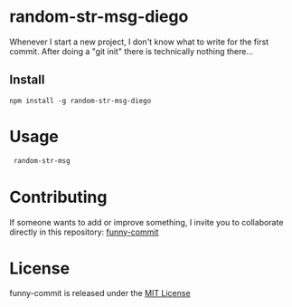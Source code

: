 # random-str-msg-diego

Whenever I start a new project, I don't know what to write for the first commit. After doing a "git init" there is technically nothing there...

## Install

```npm
npm install -g random-str-msg-diego
```

# Usage

```bash
 random-str-msg
```

# Contributing
If someone wants to add or improve something, I invite you to collaborate directly in this repository: [funny-commit](https://github.com/diego2606/random-str-msg-diego)

# License
funny-commit is released under the [MIT License](https://opensource.org/licenses/MIT)

